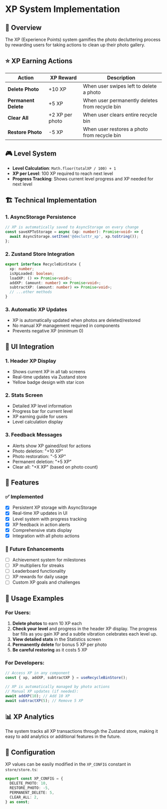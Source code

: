 # XP System Implementation

## 🎯 Overview

The XP (Experience Points) system gamifies the photo decluttering process by rewarding users for taking actions to clean up their photo gallery.

## ⭐ XP Earning Actions

| Action               | XP Reward       | Description                                    |
| -------------------- | --------------- | ---------------------------------------------- |
| **Delete Photo**     | +10 XP          | When user swipes left to delete a photo        |
| **Permanent Delete** | +5 XP           | When user permanently deletes from recycle bin |
| **Clear All**        | +2 XP per photo | When user clears entire recycle bin            |
| **Restore Photo**    | -5 XP           | When user restores a photo from recycle bin    |

## 🎮 Level System

- **Level Calculation**: `Math.floor(totalXP / 100) + 1`
- **XP per Level**: 100 XP required to reach next level
- **Progress Tracking**: Shows current level progress and XP needed for next level

## 🏗️ Technical Implementation

### 1. **AsyncStorage Persistence**

```typescript
// XP is automatically saved to AsyncStorage on every change
const saveXPToStorage = async (xp: number): Promise<void> => {
  await AsyncStorage.setItem('@decluttr_xp', xp.toString());
};
```

### 2. **Zustand Store Integration**

```typescript
export interface RecycleBinState {
  xp: number;
  isXpLoaded: boolean;
  loadXP: () => Promise<void>;
  addXP: (amount: number) => Promise<void>;
  subtractXP: (amount: number) => Promise<void>;
  // ...other methods
}
```

### 3. **Automatic XP Updates**

- XP is automatically updated when photos are deleted/restored
- No manual XP management required in components
- Prevents negative XP (minimum 0)

## 📱 UI Integration

### 1. **Header XP Display**

- Shows current XP in all tab screens
- Real-time updates via Zustand store
- Yellow badge design with star icon

### 2. **Stats Screen**

- Detailed XP level information
- Progress bar for current level
- XP earning guide for users
- Level calculation display

### 3. **Feedback Messages**

- Alerts show XP gained/lost for actions
- Photo deletion: "+10 XP"
- Photo restoration: "-5 XP"
- Permanent deletion: "+5 XP"
- Clear all: "+X XP" (based on photo count)

## 🚀 Features

### ✅ **Implemented**

- [x] Persistent XP storage with AsyncStorage
- [x] Real-time XP updates in UI
- [x] Level system with progress tracking
- [x] XP feedback in action alerts
- [x] Comprehensive stats display
- [x] Integration with all photo actions

### 🔮 **Future Enhancements**

- [ ] Achievement system for milestones
- [ ] XP multipliers for streaks
- [ ] Leaderboard functionality
- [ ] XP rewards for daily usage
- [ ] Custom XP goals and challenges

## 🎯 Usage Examples

### For Users:

1. **Delete photos** to earn 10 XP each
2. **Check your level** and progress in the header XP display. The progress bar fills as you gain XP and a subtle vibration celebrates each level up.
3. **View detailed stats** in the Statistics screen
4. **Permanently delete** for bonus 5 XP per photo
5. **Be careful restoring** as it costs 5 XP

### For Developers:

```typescript
// Access XP in any component
const { xp, addXP, subtractXP } = useRecycleBinStore();

// XP is automatically managed by photo actions
// Manual XP updates (if needed):
await addXP(10); // Add 10 XP
await subtractXP(5); // Remove 5 XP
```

## 📊 XP Analytics

The system tracks all XP transactions through the Zustand store, making it easy to add analytics or additional features in the future.

## 🔧 Configuration

XP values can be easily modified in the `XP_CONFIG` constant in `store/store.ts`:

```typescript
export const XP_CONFIG = {
  DELETE_PHOTO: 10,
  RESTORE_PHOTO: -5,
  PERMANENT_DELETE: 5,
  CLEAR_ALL: 2,
} as const;
```
